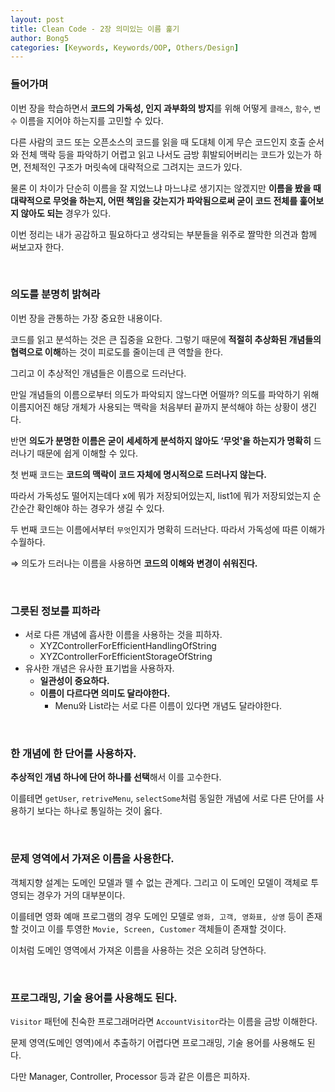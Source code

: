 ```yaml
---
layout: post
title: Clean Code - 2장 의미있는 이름 훑기
author: Bong5
categories: [Keywords, Keywords/OOP, Others/Design]
--- 
```


### 들어가며

이번 장을 학습하면서 **코드의 가독성, 인지 과부화의 방지**를 위해 어떻게 `클래스`, `함수`, `변수` 이름을 지어야 하는지를 고민할 수 있다.

다른 사람의 코드 또는 오픈소스의 코드를 읽을 때 도대체 이게 무슨 코드인지 호출 순서와 전체 맥락 등을 파악하기 어렵고 읽고 나서도 금방 휘발되어버리는 코드가 있는가 하면, 전체적인 구조가 머릿속에 대략적으로 그려지는 코드가 있다.

물론 이 차이가 단순히 이름을 잘 지었느냐 마느냐로 생기지는 않겠지만 **이름을 봤을 때 대략적으로 무엇을 하는지, 어떤 책임을 갖는지가 파악됨으로써 굳이 코드 전체를 훑어보지 않아도 되는** 경우가 있다.

이번 정리는 내가 공감하고 필요하다고 생각되는 부분들을 위주로 짤막한 의견과 함께 써보고자 한다.

<br>

### 의도를 분명히 밝혀라

이번 장을 관통하는 가장 중요한 내용이다.

코드를 읽고 분석하는 것은 큰 집중을 요한다. 그렇기 때문에 **적절히 추상화된 개념들의 협력으로 이해**하는 것이 피로도를 줄이는데 큰 역할을 한다.

그리고 이 추상적인 개념들은 이름으로 드러난다.

만일 개념들의 이름으로부터 의도가 파악되지 않느다면 어떨까? 의도를 파악하기 위해 이름지어진 해당 개체가 사용되는 맥락을 처음부터 끝까지 분석해야 하는 상황이 생긴다.

반면 **의도가 분명한 이름은 굳이 세세하게 분석하지 않아도 ‘무엇'을 하는지가 명확히** 드러나기 때문에 쉽게 이해할 수 있다.

<script src="https://gist.github.com/BongHoLee/f76b33ff6053a20cfdba2405e4e66d02.js"></script>

첫 번째 코드는 **코드의 맥락이 코드 자체에 명시적으로 드러나지 않는다.**

따라서 가독성도 떨어지는데다 x에 뭐가 저장되어있는지, list1에 뭐가 저장되었는지 순간순간 확인해야 하는 경우가 생길 수 있다.

두 번째 코드는 이름에서부터 `무엇`인지가 명확히 드러난다. 따라서 가독성에 따른 이해가 수월하다.

⇒ 의도가 드러나는 이름을 사용하면 **코드의 이해와 변경이 쉬워진다.**

<br>

### 그릇된 정보를 피하라

- 서로 다른 개념에 흡사한 이름을 사용하는 것을 피하자.
    - XYZControllerForEfficientHandlingOfString
    - XYZControllerForEfficientStorageOfString
- 유사한 개념은 유사한 표기법을 사용하자.
    - **일관성이 중요하다.**
    - **이름이 다르다면 의미도 달라야한다.**
        - Menu와 List라는 서로 다른 이름이 있다면 개념도 달라야한다.


<br>

### 한 개념에 한 단어를 사용하자.

**추상적인 개념 하나에 단어 하나를 선택**해서 이를 고수한다.

이를테면 `getUser`, `retriveMenu`, `selectSome`처럼 동일한 개념에 서로 다른 단어를 사용하기 보다는 하나로 통일하는 것이 옳다.

<br>

### 문제 영역에서 가져온 이름을 사용한다.

객체지향 설계는 도메인 모델과 뗄 수 없는 관계다. 그리고 이 도메인 모델이 객체로 투영되는 경우가 거의 대부분이다.

이를테면 영화 예매 프로그램의 경우 도메인 모델로 `영화, 고객, 영화표, 상영` 등이 존재할 것이고 이를 투영한 `Movie, Screen, Customer` 객체들이 존재할 것이다.

이처럼 도메인 영역에서 가져온 이름을 사용하는 것은 오히려 당연하다.

<br>

### 프로그래밍, 기술 용어를 사용해도 된다.

`Visitor` 패턴에 친숙한 프로그래머라면 `AccountVisitor`라는 이름을 금방 이해한다.

문제 영역(도메인 영역)에서 추출하기 어렵다면 프로그래밍, 기술 용어를 사용해도 된다.

다만 Manager, Controller, Processor 등과 같은 이름은 피하자.